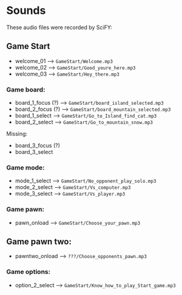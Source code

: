 # Sounds

These audio files were recorded by SciFY:

## Game Start

- welcome_01 --> `GameStart/Welcome.mp3`
- welcome_02 --> `GameStart/Good_youre_here.mp3`
- welcome_03 --> `GameStart/Hey_there.mp3`

### Game board:

- board_1_focus (?) --> `GameStart/board_island_selected.mp3`
- board_2_focus (?) --> `GameStart/board_mountain_selected.mp3`
- board_1_select --> `GameStart/Go_to_Island_find_cat.mp3`
- board_2_select --> `GameStart/Go_to_mountain_snow.mp3`

Missing:
- board_3_focus (?)
- board_3_select

### Game mode:

- mode_1_select --> `GameStart/No_opponent_play_solo.mp3`
- mode_2_select --> `GameStart/Vs_computer.mp3`
- mode_3_select --> `GameStart/Vs_player.mp3`

### Game pawn:

- pawn_onload --> `GameStart/Choose_your_pawn.mp3`

## Game pawn two:

- pawntwo_onload --> `???/Choose_opponents_pawn.mp3`

### Game options:

- option_2_select --> `GameStart/Know_how_to_play_Start_game.mp3`


